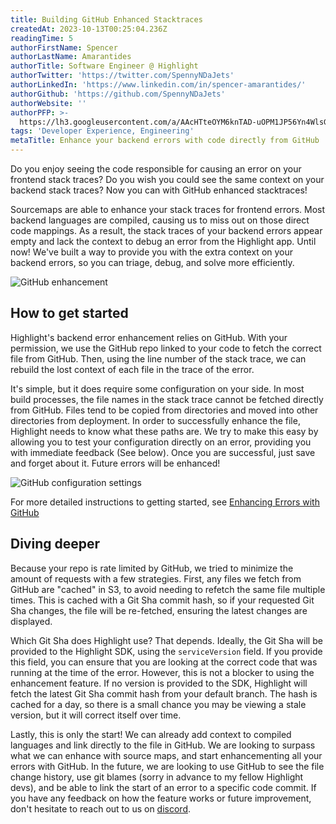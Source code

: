 ```yaml
---
title: Building GitHub Enhanced Stacktraces
createdAt: 2023-10-13T00:25:04.236Z
readingTime: 5
authorFirstName: Spencer
authorLastName: Amarantides
authorTitle: Software Engineer @ Highlight
authorTwitter: 'https://twitter.com/SpennyNDaJets'
authorLinkedIn: 'https://www.linkedin.com/in/spencer-amarantides/'
authorGithub: 'https://github.com/SpennyNDaJets'
authorWebsite: ''
authorPFP: >-
  https://lh3.googleusercontent.com/a/AAcHTteOYM6knTAD-uOPM1JP56Yn4WlsGya6Dpnhq_ak6UJUY3Q=s576-c-no
tags: 'Developer Experience, Engineering'
metaTitle: Enhance your backend errors with code directly from GitHub
---
```


Do you enjoy seeing the code responsible for causing an error on your frontend stack traces? Do
you wish you could see the same context on your backend stack traces? Now you can with GitHub
enhanced stacktraces!

Sourcemaps are able to enhance your stack traces for frontend errors. Most backend languages are
compiled, causing us to miss out on those direct code mappings. As a result, the stack traces of
your backend errors appear empty and lack the context to debug an error from the Highlight app.
Until now! We've built a way to provide you with the extra context on your backend errors, so you
can triage, debug, and solve more efficiently.

![GitHub enhancement](/images/blog/github-enhanced-stacktraces/enhancement.png)

## How to get started

Highlight's backend error enhancement relies on GitHub. With your permission, we use the GitHub
repo linked to your code to fetch the correct file from GitHub. Then, using the line number of the
stack trace, we can rebuild the lost context of each file in the trace of the error.

It's simple, but it does require some configuration on your side. In most build processes, the file
names in the stack trace cannot be fetched directly from GitHub. Files tend to be copied from
directories and moved into other directories from deployment. In order to successfully enhance the
file, Highlight needs to know what these paths are. We try to make this easy by allowing you to test
your configuration directly on an error, providing you with immediate feedback (See below). Once you
are successful, just save and forget about it. Future errors will be enhanced!


![GitHub configuration settings](/images/blog/github-enhanced-stacktraces/configuration-form.png)

For more detailed instructions to getting started, see [Enhancing Errors with GitHub](/docs/general/product-features/error-monitoring/enhancing-errors-with-github)

## Diving deeper

Because your repo is rate limited by GitHub, we tried to minimize the amount of requests with a few
strategies. First, any files we fetch from GitHub are "cached" in S3, to avoid needing to refetch
the same file multiple times. This is cached with a Git Sha commit hash, so if your requested Git
Sha changes, the file will be re-fetched, ensuring the latest changes are displayed.

Which Git Sha does Highlight use? That depends. Ideally, the Git Sha will be provided to the Highlight
SDK, using the `serviceVersion` field. If you provide this field, you can ensure that you are looking
at the correct code that was running at the time of the error. However, this is not a blocker to using
the enhancement feature. If no version is provided to the SDK, Highlight will fetch the latest Git Sha
commit hash from your default branch. The hash is cached for a day, so there is a small chance you may
be viewing a stale version, but it will correct itself over time.

Lastly, this is only the start! We can already add context to compiled languages and link directly to
the file in GitHub. We are looking to surpass what we can enhance with source maps, and start
enhancementing all your errors with GitHub. In the future, we are looking to use GitHub to see the
file change history, use git blames (sorry in advance to my fellow Highlight devs), and be able to
link the start of an error to a specific code commit. If you have any feedback on how the feature works
or future improvement, don't hesitate to reach out to us on [discord](https://highlight.io/community).
